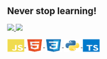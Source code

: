 ## Never stop learning!
<div>
  <a href="https://github.com/dougmurillo">
  <img height="150em" src="https://github-readme-stats.vercel.app/api?username=dougmurillo&show_icons=true&theme=algolia&include_all_commits=true&count_private=true"/>
  <img height="150em" src="https://github-readme-stats.vercel.app/api/top-langs/?username=dougmurillo&layout=compact&langs_count=7&theme=algolia"/>
</div>
  <div style="display: inline_block"><br>
  <img align="center" alt="Doug-Js" height="30" width="40" src="https://raw.githubusercontent.com/devicons/devicon/master/icons/javascript/javascript-plain.svg">
  <img align="center" alt="Doug-HTML" height="30" width="40" src="https://raw.githubusercontent.com/devicons/devicon/master/icons/html5/html5-original.svg">
  <img align="center" alt="Doug-CSS" height="30" width="40" src="https://raw.githubusercontent.com/devicons/devicon/master/icons/css3/css3-original.svg">
  <img align="center" alt="Doug-Python" height="30" width="40" src="https://raw.githubusercontent.com/devicons/devicon/master/icons/python/python-original.svg">
    <img align="center" alt="Doug-TypeScript" height="30" width="40" src="https://raw.githubusercontent.com/devicons/devicon/master/icons/typescript/typescript-original.svg">
</div>
